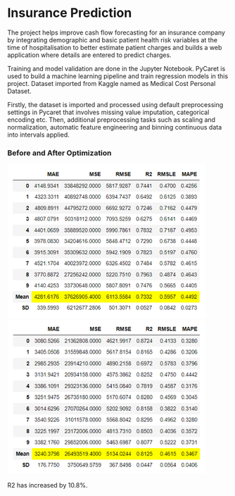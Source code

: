 # Insurance Prediction
The project helps improve cash flow forecasting for an insurance company by integrating demographic and basic patient health risk variables at the time of hospitalisation to better estimate patient charges and builds a web application where details are entered to predict charges.

Training and model validation are done in the Jupyter Notebook. PyCaret is used to build a machine learning pipeline and train regression models in this project. Dataset imported from Kaggle named as Medical Cost Personal Dataset.

Firstly, the dataset is imported and processed using default preprocessing settings in Pycaret that involves missing value imputation, categorical encoding etc. Then, additional preprocessing tasks such as scaling and normalization, automatic feature engineering and binning continuous data into intervals applied. 

### Before and After Optimization

<img src="https://github.com/Snehal-2310/Insurance-Bill-Prediction/blob/main/Images/First%20approach.PNG" alt="Model without optimization" width=450 height=350/> <img src="https://github.com/Snehal-2310/Insurance-Bill-Prediction/blob/main/Images/Second%20Approach.PNG" alt="Model after optimization" width=450 height=350/>

R2 has increased by 10.8%.



